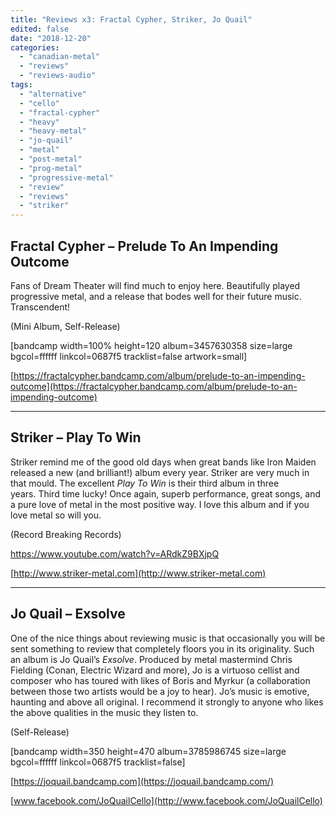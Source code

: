 ```yaml
---
title: "Reviews x3: Fractal Cypher, Striker, Jo Quail"
edited: false
date: "2018-12-20"
categories:
  - "canadian-metal"
  - "reviews"
  - "reviews-audio"
tags:
  - "alternative"
  - "cello"
  - "fractal-cypher"
  - "heavy"
  - "heavy-metal"
  - "jo-quail"
  - "metal"
  - "post-metal"
  - "prog-metal"
  - "progressive-metal"
  - "review"
  - "reviews"
  - "striker"
---
```


## Fractal Cypher – Prelude To An Impending Outcome

Fans of Dream Theater will find much to enjoy here. Beautifully played progressive metal, and a release that bodes well for their future music. Transcendent!

(Mini Album, Self-Release)

\[bandcamp width=100% height=120 album=3457630358 size=large bgcol=ffffff linkcol=0687f5 tracklist=false artwork=small\]

[https://fractalcypher.bandcamp.com/album/prelude-to-an-impending-outcome](https://fractalcypher.bandcamp.com/album/prelude-to-an-impending-outcome)

* * *

## Striker – Play To Win

Striker remind me of the good old days when great bands like Iron Maiden released a new (and brilliant!) album every year. Striker are very much in that mould. The excellent _Play To Win_ is their third album in three years. Third time lucky! Once again, superb performance, great songs, and a pure love of metal in the most positive way. I love this album and if you love metal so will you.

(Record Breaking Records)

https://www.youtube.com/watch?v=ARdkZ9BXjpQ

[http://www.striker-metal.com](http://www.striker-metal.com)

* * *

## Jo Quail – Exsolve

One of the nice things about reviewing music is that occasionally you will be sent something to review that completely floors you in its originality. Such an album is Jo Quail’s _Exsolve_. Produced by metal mastermind Chris Fielding (Conan, Electric Wizard and more), Jo is a virtuoso cellist and composer who has toured with likes of Boris and Myrkur (a collaboration between those two artists would be a joy to hear). Jo’s music is emotive, haunting and above all original. I recommend it strongly to anyone who likes the above qualities in the music they listen to.

(Self-Release)

\[bandcamp width=350 height=470 album=3785986745 size=large bgcol=ffffff linkcol=0687f5 tracklist=false\]

[https://joquail.bandcamp.com](https://joquail.bandcamp.com/)

[www.facebook.com/JoQuailCello](http://www.facebook.com/JoQuailCello)
